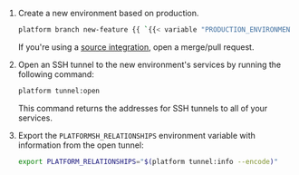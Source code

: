 1.  Create a new environment based on production.

    ```bash
    platform branch new-feature {{ `{{< variable "PRODUCTION_ENVIRONMENT_NAME" >}}` | .Page.RenderString }}
    ```

    If you're using a [source integration](/integrations/source.html),
    open a merge/pull request.

2.  Open an SSH tunnel to the new environment's services by running the following command:

    ```bash
    platform tunnel:open
    ```

    This command returns the addresses for SSH tunnels to all of your services.

3.  Export the `PLATFORMSH_RELATIONSHIPS` environment variable with information from the open tunnel:

    ```bash
    export PLATFORM_RELATIONSHIPS="$(platform tunnel:info --encode)"
    ```
